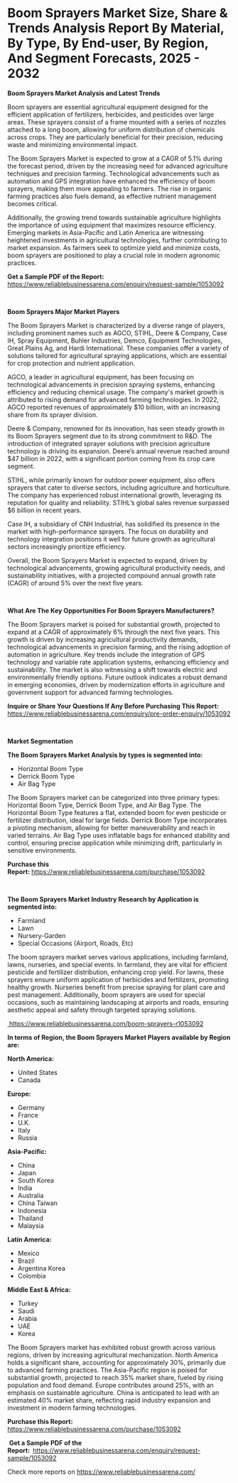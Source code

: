 <p><h1>Boom Sprayers Market Size, Share & Trends Analysis Report By Material, By Type, By End-user, By Region, And Segment Forecasts, 2025 - 2032</h1></p><p><strong>Boom Sprayers Market Analysis and Latest Trends</strong></p>
<p><p>Boom sprayers are essential agricultural equipment designed for the efficient application of fertilizers, herbicides, and pesticides over large areas. These sprayers consist of a frame mounted with a series of nozzles attached to a long boom, allowing for uniform distribution of chemicals across crops. They are particularly beneficial for their precision, reducing waste and minimizing environmental impact.</p><p>The Boom Sprayers Market is expected to grow at a CAGR of 5.1% during the forecast period, driven by the increasing need for advanced agriculture techniques and precision farming. Technological advancements such as automation and GPS integration have enhanced the efficiency of boom sprayers, making them more appealing to farmers. The rise in organic farming practices also fuels demand, as effective nutrient management becomes critical. </p><p>Additionally, the growing trend towards sustainable agriculture highlights the importance of using equipment that maximizes resource efficiency. Emerging markets in Asia-Pacific and Latin America are witnessing heightened investments in agricultural technologies, further contributing to market expansion. As farmers seek to optimize yield and minimize costs, boom sprayers are positioned to play a crucial role in modern agronomic practices.</p></p>
<p><strong>Get a Sample PDF of the Report:&nbsp;</strong> <a href="https://www.reliablebusinessarena.com/enquiry/request-sample/1053092?utm_campaign=3531&utm_medium=2&utm_source=Github&utm_content=ia&utm_term=22032025&utm_id=boom-sprayers">https://www.reliablebusinessarena.com/enquiry/request-sample/1053092</a></p>
<p>&nbsp;</p>
<p><strong>Boom Sprayers Major Market Players</strong></p>
<p><p>The Boom Sprayers Market is characterized by a diverse range of players, including prominent names such as AGCO, STIHL, Deere & Company, Case IH, Spray Equipment, Buhler Industries, Demco, Equipment Technologies, Great Plains Ag, and Hardi International. These companies offer a variety of solutions tailored for agricultural spraying applications, which are essential for crop protection and nutrient application.</p><p>AGCO, a leader in agricultural equipment, has been focusing on technological advancements in precision spraying systems, enhancing efficiency and reducing chemical usage. The company's market growth is attributed to rising demand for advanced farming technologies. In 2022, AGCO reported revenues of approximately $10 billion, with an increasing share from its sprayer division.</p><p>Deere & Company, renowned for its innovation, has seen steady growth in its Boom Sprayers segment due to its strong commitment to R&D. The introduction of integrated sprayer solutions with precision agriculture technology is driving its expansion. Deere’s annual revenue reached around $47 billion in 2022, with a significant portion coming from its crop care segment.</p><p>STIHL, while primarily known for outdoor power equipment, also offers sprayers that cater to diverse sectors, including agriculture and horticulture. The company has experienced robust international growth, leveraging its reputation for quality and reliability. STIHL’s global sales revenue surpassed $6 billion in recent years.</p><p>Case IH, a subsidiary of CNH Industrial, has solidified its presence in the market with high-performance sprayers. The focus on durability and technology integration positions it well for future growth as agricultural sectors increasingly prioritize efficiency.</p><p>Overall, the Boom Sprayers Market is expected to expand, driven by technological advancements, growing agricultural productivity needs, and sustainability initiatives, with a projected compound annual growth rate (CAGR) of around 5% over the next five years.</p></p>
<p>&nbsp;</p>
<p><strong>What Are The Key Opportunities For Boom Sprayers Manufacturers?</strong></p>
<p><p>The Boom Sprayers market is poised for substantial growth, projected to expand at a CAGR of approximately 6% through the next five years. This growth is driven by increasing agricultural productivity demands, technological advancements in precision farming, and the rising adoption of automation in agriculture. Key trends include the integration of GPS technology and variable rate application systems, enhancing efficiency and sustainability. The market is also witnessing a shift towards electric and environmentally friendly options. Future outlook indicates a robust demand in emerging economies, driven by modernization efforts in agriculture and government support for advanced farming technologies.</p></p>
<p><strong>Inquire or Share Your Questions If Any Before Purchasing This Report:</strong> <a href="https://www.reliablebusinessarena.com/enquiry/pre-order-enquiry/1053092?utm_campaign=3531&utm_medium=2&utm_source=Github&utm_content=ia&utm_term=22032025&utm_id=boom-sprayers">https://www.reliablebusinessarena.com/enquiry/pre-order-enquiry/1053092</a></p>
<p>&nbsp;</p>
<p><strong>Market Segmentation</strong></p>
<p><strong>The Boom Sprayers Market Analysis by types is segmented into:</strong></p>
<p><ul><li>Horizontal Boom Type</li><li>Derrick Boom Type</li><li>Air Bag Type</li></ul></p>
<p><p>The Boom Sprayers market can be categorized into three primary types: Horizontal Boom Type, Derrick Boom Type, and Air Bag Type. The Horizontal Boom Type features a flat, extended boom for even pesticide or fertilizer distribution, ideal for large fields. Derrick Boom Type incorporates a pivoting mechanism, allowing for better maneuverability and reach in varied terrains. Air Bag Type uses inflatable bags for enhanced stability and control, ensuring precise application while minimizing drift, particularly in sensitive environments.</p></p>
<p><strong>Purchase this Report:&nbsp;</strong><a href="https://www.reliablebusinessarena.com/purchase/1053092?utm_campaign=3531&utm_medium=2&utm_source=Github&utm_content=ia&utm_term=22032025&utm_id=boom-sprayers">https://www.reliablebusinessarena.com/purchase/1053092</a></p>
<p>&nbsp;</p>
<p><strong>The Boom Sprayers Market Industry Research by Application is segmented into:</strong></p>
<p><ul><li>Farmland</li><li>Lawn</li><li>Nursery-Garden</li><li>Special Occasions (Airport, Roads, Etc)</li></ul></p>
<p><p>The boom sprayers market serves various applications, including farmland, lawns, nurseries, and special events. In farmland, they are vital for efficient pesticide and fertilizer distribution, enhancing crop yield. For lawns, these sprayers ensure uniform application of herbicides and fertilizers, promoting healthy growth. Nurseries benefit from precise spraying for plant care and pest management. Additionally, boom sprayers are used for special occasions, such as maintaining landscaping at airports and roads, ensuring aesthetic appeal and safety through targeted spraying solutions. </p></p>
<p><a href="https://www.reliablebusinessarena.com/boom-sprayers-r1053092?utm_campaign=3531&utm_medium=2&utm_source=Github&utm_content=ia&utm_term=22032025&utm_id=boom-sprayers">&nbsp;https://www.reliablebusinessarena.com/boom-sprayers-r1053092</a></p>
<p><strong>In terms of Region, the Boom Sprayers Market Players available by Region are:</strong></p>
<p>
    <p> <strong> North America: </strong>
        <ul>
            <li>United States</li>
            <li>Canada</li>
        </ul>
        </p> 
    <p> <strong> Europe: </strong>
        <ul>
            <li>Germany</li>
            <li>France</li>
            <li>U.K.</li>
            <li>Italy</li>
            <li>Russia</li>
        </ul>
        </p> 
    <p> <strong> Asia-Pacific: </strong>
        <ul>
            <li>China</li>
            <li>Japan</li>
            <li>South Korea</li>
            <li>India</li>
            <li>Australia</li>
            <li>China Taiwan</li>
            <li>Indonesia</li>
            <li>Thailand</li>
            <li>Malaysia</li>
        </ul>
        </p> 
    <p> <strong> Latin America: </strong>
        <ul>
            <li>Mexico</li>
            <li>Brazil</li>
            <li>Argentina Korea</li>
            <li>Colombia</li>
        </ul>
        </p> 
    <p> <strong> Middle East & Africa: </strong>
        <ul>
            <li>Turkey</li>
            <li>Saudi</li>
            <li>Arabia</li>
            <li>UAE</li>
            <li>Korea</li>
        </ul>
    </p>
    </p>
<p><p>The Boom Sprayers market has exhibited robust growth across various regions, driven by increasing agricultural mechanization. North America holds a significant share, accounting for approximately 30%, primarily due to advanced farming practices. The Asia-Pacific region is poised for substantial growth, projected to reach 35% market share, fueled by rising population and food demand. Europe contributes around 25%, with an emphasis on sustainable agriculture. China is anticipated to lead with an estimated 40% market share, reflecting rapid industry expansion and investment in modern farming technologies.</p></p>
<p><strong>Purchase this Report: </strong><a href="https://www.reliablebusinessarena.com/purchase/1053092?utm_campaign=3531&utm_medium=2&utm_source=Github&utm_content=ia&utm_term=22032025&utm_id=boom-sprayers">https://www.reliablebusinessarena.com/purchase/1053092</a></p>
<p>&nbsp;<strong>Get a Sample PDF of the Report:&nbsp;&nbsp;</strong><a href="https://www.reliablebusinessarena.com/enquiry/request-sample/1053092?utm_campaign=3531&utm_medium=2&utm_source=Github&utm_content=ia&utm_term=22032025&utm_id=boom-sprayers">https://www.reliablebusinessarena.com/enquiry/request-sample/1053092</a></p>
<p><strong></strong></p>
<p>Check more reports on <a href="https://www.reliablebusinessarena.com/?utm_campaign=3531&utm_medium=2&utm_source=Github&utm_content=ia&utm_term=22032025&utm_id=boom-sprayers">https://www.reliablebusinessarena.com/</a></p>